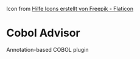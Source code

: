 Icon from [Hilfe Icons erstellt von Freepik - Flaticon](https://www.flaticon.com/de/kostenlose-icons/hilfe)

# Cobol Advisor

Annotation-based COBOL plugin